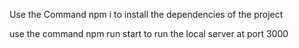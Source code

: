 Use the Command npm i to install the dependencies of the project

use the command npm run start to run the local server at port 3000
